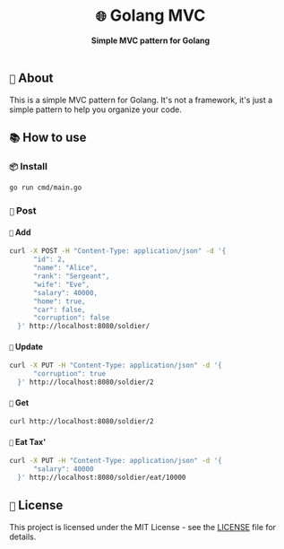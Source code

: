 <div align="center">
    <h1><code>🌐</code> Golang MVC</h1>
    <strong>Simple MVC pattern for Golang</strong>
</div>

<br />

## `📝` About

This is a simple MVC pattern for Golang. It's not a framework, it's just a simple pattern to help you organize your code.

## `📚` How to use

### `📦` Install

```bash
go run cmd/main.go
```

### `📝` Post

#### `📌` Add

```bash
curl -X POST -H "Content-Type: application/json" -d '{
      "id": 2,
      "name": "Alice",
      "rank": "Sergeant",
      "wife": "Eve",
      "salary": 40000,
      "home": true,
      "car": false,
      "corruption": false
  }' http://localhost:8080/soldier/
```

#### `📌` Update

```bash
curl -X PUT -H "Content-Type: application/json" -d '{
      "corruption": true
  }' http://localhost:8080/soldier/2
```

#### `📌` Get

```bash
curl http://localhost:8080/soldier/2
```

#### `📌` Eat Tax'

```bash
curl -X PUT -H "Content-Type: application/json" -d '{
      "salary": 40000
  }' http://localhost:8080/soldier/eat/10000
```

## `📜` License

This project is licensed under the MIT License - see the [LICENSE](LICENSE) file for details.

```

```
